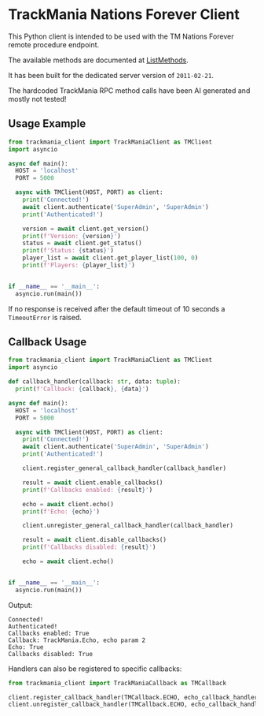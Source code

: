 # TrackMania Nations Forever Client

This Python client is intended to be used with the TM Nations Forever remote procedure endpoint.

The available methods are documented at [ListMethods](/ListMethods.html).

It has been built for the dedicated server version of `2011-02-21`.

The hardcoded TrackMania RPC method calls have been AI generated and mostly not tested!

## Usage Example

```python
from trackmania_client import TrackManiaClient as TMClient
import asyncio

async def main():
  HOST = 'localhost'
  PORT = 5000

  async with TMClient(HOST, PORT) as client:
    print('Connected!')
    await client.authenticate('SuperAdmin', 'SuperAdmin')
    print('Authenticated!')

    version = await client.get_version()
    print(f'Version: {version}')
    status = await client.get_status()
    print(f'Status: {status}')
    player_list = await client.get_player_list(100, 0)
    print(f'Players: {player_list}')


if __name__ == '__main__':
  asyncio.run(main())
```

If no response is received after the default timeout of 10 seconds a `TimeoutError` is raised.

## Callback Usage
```python
from trackmania_client import TrackManiaClient as TMClient
import asyncio

def callback_handler(callback: str, data: tuple):
  print(f'Callback: {callback}, {data}')

async def main():
  HOST = 'localhost'
  PORT = 5000

  async with TMClient(HOST, PORT) as client:
    print('Connected!')
    await client.authenticate('SuperAdmin', 'SuperAdmin')
    print('Authenticated!')

    client.register_general_callback_handler(callback_handler)

    result = await client.enable_callbacks()
    print(f'Callbacks enabled: {result}')

    echo = await client.echo()
    print(f'Echo: {echo}')

    client.unregister_general_callback_handler(callback_handler)

    result = await client.disable_callbacks()
    print(f'Callbacks disabled: {result}')

    echo = await client.echo()


if __name__ == '__main__':
  asyncio.run(main())
```

Output:
```
Connected!
Authenticated!
Callbacks enabled: True
Callback: TrackMania.Echo, echo param 2
Echo: True
Callbacks disabled: True
```

Handlers can also be registered to specific callbacks:
```python
from trackmania_client import TrackManiaCallback as TMCallback

client.register_callback_handler(TMCallback.ECHO, echo_callback_handler)
client.unregister_callback_handler(TMCallback.ECHO, echo_callback_handler)
```
